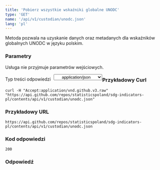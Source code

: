 ```yaml
---
title: 'Pobierz wszystkie wskaźniki globalne UNODC'
type: 'GET'
name: '/api/v1/custodian/unodc.json'
lang: 'pl'
---
```


Metoda pozwala na uzyskanie danych oraz metadanych dla wskaźników globalnych UNODC w języku polskim.

### Parametry

<p>Usługa nie przyjmuje parametrów wejściowych.</p>

<p style='float:left;margin-top: 7px;'>Typ treści odpowiedzi</p>
<select style='float:left;padding: 0px 15px;width: 155px;margin-left: 10px;text-align-last: center;'>
  <option>application/json</option>
</select>

<div id='example1'>

<h3 id="przykładowy-curl">Przykładowy Curl</h3>

<p><code class="highlighter-rouge">curl -H "Accept:application/vnd.github.v3.raw" "https://api.github.com/repos/statisticspoland/sdg-indicators-pl/contents/api/v1/custodian/unodc.json"</code></p>

<h3 id="przykładowy-url">Przykładowy URL</h3>

<p><code class="highlighter-rouge">https://api.github.com/repos/statisticspoland/sdg-indicators-pl/contents/api/v1/custodian/unodc.json</code></p>

<h3 id="przykładowy-kod-odpowiedzi">Kod odpowiedzi</h3>

<p><code class="highlighter-rouge">200</code></p>

<h3 id="przykładowa-odpowiedź">Odpowiedź</h3>

<p><code class="highlighter-rouge" id="show-data-unodc">
</code></p>

</div>


<script>

$.getJSON('http://sdg.gov.pl/api/v1/custodian/unodc.json', function(data) {
    $('#show-data-unodc').html(JSON.stringify(data, null, 2));
});

</script>
